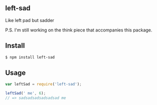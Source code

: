 ## left-sad

Like left pad but sadder

P.S. I'm still working on the think piece that accompanies this package.

## Install

```bash
$ npm install left-sad
```

## Usage

```js
var leftSad = require('left-sad');

leftSad(' me', 6);
// => sadsadsadsadsadsad me
```
